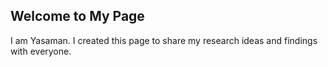 ## Welcome to My Page

I am Yasaman. I created this page to share my research ideas and findings with everyone.  

